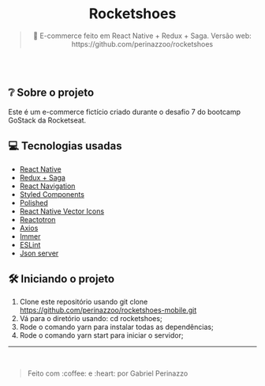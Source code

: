 <h1 align="center">
Rocketshoes
</h1>
<blockquote align="center">
👟 E-commerce feito em React Native + Redux + Saga. Versão web: https://github.com/perinazzoo/rocketshoes
</blockquote>
<br/>
<br/>

## :grey_question: Sobre o projeto

Este é um e-commerce fictício criado durante o desafio 7 do bootcamp GoStack da Rocketseat.

## :computer: Tecnologias usadas

* <a target="_blank" href="https://reactnative.dev/">React Native</a>
* <a target="_blank" href="https://redux.js.org/">Redux + Saga</a>
* <a target="_blank" href="https://reactnavigation.org/">React Navigation</a>
* <a target="_blank" href="https://styled-components.com/">Styled Components</a>
* <a target="_blank" href="https://github.com/styled-components/polished">Polished</a>
* <a target="_blank" href="https://github.com/oblador/react-native-vector-icons">React Native Vector Icons</a>
* <a target="_blank" href="https://github.com/infinitered/reactotron">Reactotron</a>
* <a target="_blank" href="https://github.com/axios/axios">Axios</a>
* <a target="_blank" href="https://github.com/immerjs/immer">Immer</a>
* <a target="_blank" href="https://github.com/eslint/eslint">ESLint</a>
* <a target="_blank" href="https://github.com/typicode/json-server">Json server</a>

## :hammer_and_wrench: Iniciando o projeto

1. Clone este repositório usando git clone https://github.com/perinazzoo/rocketshoes-mobile.git
2. Vá para o diretório usando: cd rocketshoes;
3. Rode o comando yarn para instalar todas as dependências;
4. Rode o comando yarn start para iniciar o servidor;
<hr/>
<br/>
<blockquote>Feito com :coffee: e :heart: por Gabriel Perinazzo</blockquote>
